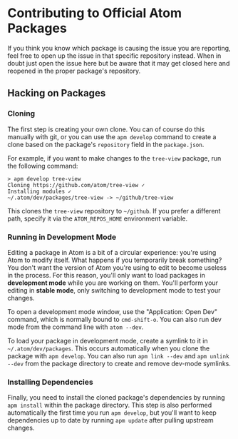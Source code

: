 # Contributing to Official Atom Packages

If you think you know which package is causing the issue you are reporting, feel
free to open up the issue in that specific repository instead. When in doubt
just open the issue here but be aware that it may get closed here and reopened
in the proper package's repository.

## Hacking on Packages

### Cloning

The first step is creating your own clone. You can of course do this manually
with git, or you can use the `apm develop` command to create a clone based on
the package's `repository` field in the `package.json`.

For example, if you want to make changes to the `tree-view` package, run the
following command:

```
> apm develop tree-view
Cloning https://github.com/atom/tree-view ✓
Installing modules ✓
~/.atom/dev/packages/tree-view -> ~/github/tree-view
```

This clones the `tree-view` repository to `~/github`. If you prefer a different
path, specify it via the `ATOM_REPOS_HOME` environment variable.

### Running in Development Mode

Editing a package in Atom is a bit of a circular experience: you're using Atom
to modify itself. What happens if you temporarily break something? You don't
want the version of Atom you're using to edit to become useless in the process.
For this reason, you'll only want to load packages in **development mode** while
you are working on them. You'll perform your editing in **stable mode**, only
switching to development mode to test your changes.

To open a development mode window, use the "Application: Open Dev" command,
which is normally bound to `cmd-shift-o`. You can also run dev mode from the
command line with `atom --dev`.

To load your package in development mode, create a symlink to it in
`~/.atom/dev/packages`. This occurs automatically when you clone the package
with `apm develop`. You can also run `apm link --dev` and `apm unlink --dev`
from the package directory to create and remove dev-mode symlinks.

### Installing Dependencies

Finally, you need to install the cloned package's dependencies by running
`apm install` within the package directory. This step is also performed
automatically the first time you run `apm develop`, but you'll want to keep
dependencies up to date by running `apm update` after pulling upstream changes.
